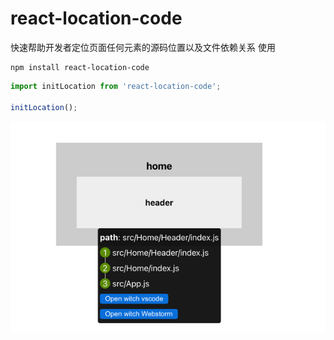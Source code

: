 # react-location-code
快速帮助开发者定位页面任何元素的源码位置以及文件依赖关系
使用
```shell
npm install react-location-code
```
```javascript
import initLocation from 'react-location-code';

initLocation();
```

![img.png](https://github.com/Jerry2023/react-location/blob/b728b2dc0e13481957ae0db6cf0ab77bc43c0888/assets/img.png?raw=true)
